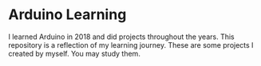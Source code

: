 # Arduino Learning
I learned Arduino in 2018 and did projects throughout the years. This repository is a reflection of my learning journey. 
These are some projects I created by myself. You may study them.

